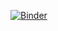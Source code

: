 [![Binder](https://mybinder.org/badge_logo.svg)](https://mybinder.org/v2/gh/AdjectiveNounNo/DS_Graphs/main?filepath=https%3A%2F%2Fgithub.com%2FAdjectiveNounNo%2FDS_Graphs%2Fblob%2Fmain%2FTime%2520history%2520plot.ipynb)
